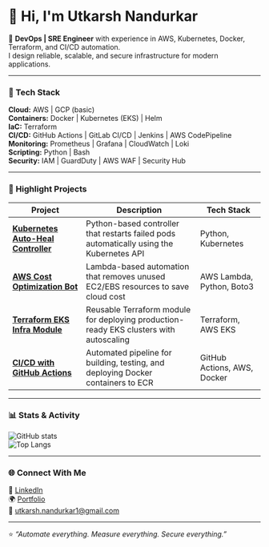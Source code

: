 # 👋 Hi, I'm Utkarsh Nandurkar  

🚀 **DevOps | SRE Engineer** with experience in AWS, Kubernetes, Docker, Terraform, and CI/CD automation.  
I design reliable, scalable, and secure infrastructure for modern applications.

---

### 🧰 Tech Stack  
**Cloud:** AWS | GCP (basic)  
**Containers:** Docker | Kubernetes (EKS) | Helm  
**IaC:** Terraform  
**CI/CD:** GitHub Actions | GitLab CI/CD | Jenkins | AWS CodePipeline  
**Monitoring:** Prometheus | Grafana | CloudWatch | Loki  
**Scripting:** Python | Bash  
**Security:** IAM | GuardDuty | AWS WAF | Security Hub  

---

### 🧩 Highlight Projects  

| Project | Description | Tech Stack |
|----------|--------------|-------------|
| [**Kubernetes Auto-Heal Controller**](#) | Python-based controller that restarts failed pods automatically using the Kubernetes API | Python, Kubernetes |
| [**AWS Cost Optimization Bot**](#) | Lambda-based automation that removes unused EC2/EBS resources to save cloud cost | AWS Lambda, Python, Boto3 |
| [**Terraform EKS Infra Module**](#) | Reusable Terraform module for deploying production-ready EKS clusters with autoscaling | Terraform, AWS EKS |
| [**CI/CD with GitHub Actions**](#) | Automated pipeline for building, testing, and deploying Docker containers to ECR | GitHub Actions, AWS, Docker |

---

### 📊 Stats & Activity  

![GitHub stats](https://github-readme-stats.vercel.app/api?username=Utkarsh01Nandurkar&show_icons=true&theme=radical)  
![Top Langs](https://github-readme-stats.vercel.app/api/top-langs/?username=Utkarsh01Nandurkar&layout=compact&theme=radical)  

---


### 🌐 Connect With Me  
🔗 [LinkedIn](https://linkedin.com/in/utkarsh-nandurkar-1533821b0)  
🌍 [Portfolio](https://utkarsh01nandurkar.github.io)  
📧 utkarsh.nandurkar1@gmail.com  

---
⭐ _“Automate everything. Measure everything. Secure everything.”_
